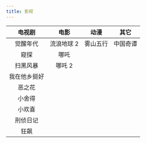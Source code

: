 ```yaml
---
title: 影视
---
```


|    电视剧    |    电影    |   动漫   | 其它     |
| :----------: | :--------: | :------: | -------- |
|   觉醒年代   | 流浪地球 2 | 雾山五行 | 中国奇谭 |
|     窥探     |    哪吒    |          |          |
|   扫黑风暴   |   哪吒 2   |          |          |
| 我在他乡挺好 |            |          |          |
|    恶之花    |            |          |          |
|    小舍得    |            |          |          |
|    小欢喜    |            |          |          |
|   刑侦日记   |            |          |          |
|     狂飙     |            |          |          |

